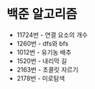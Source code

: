 # 백준 알고리즘

- 11724번 - 연결 요소의 개수
- 1260번 - dfs와 bfs
- 1012번 - 유기농 배추
- 1520번 - 내리막 길
- 2163번 - 초콜릿 자르기
- 2178번 - 미로탐색